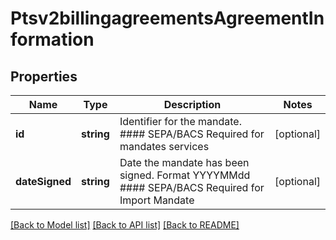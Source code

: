# Ptsv2billingagreementsAgreementInformation

## Properties
Name | Type | Description | Notes
------------ | ------------- | ------------- | -------------
**id** | **string** | Identifier for the mandate. #### SEPA/BACS Required for mandates services | [optional] 
**dateSigned** | **string** | Date the mandate has been signed.  Format YYYYMMdd #### SEPA/BACS Required for Import Mandate | [optional] 

[[Back to Model list]](../README.md#documentation-for-models) [[Back to API list]](../README.md#documentation-for-api-endpoints) [[Back to README]](../README.md)


